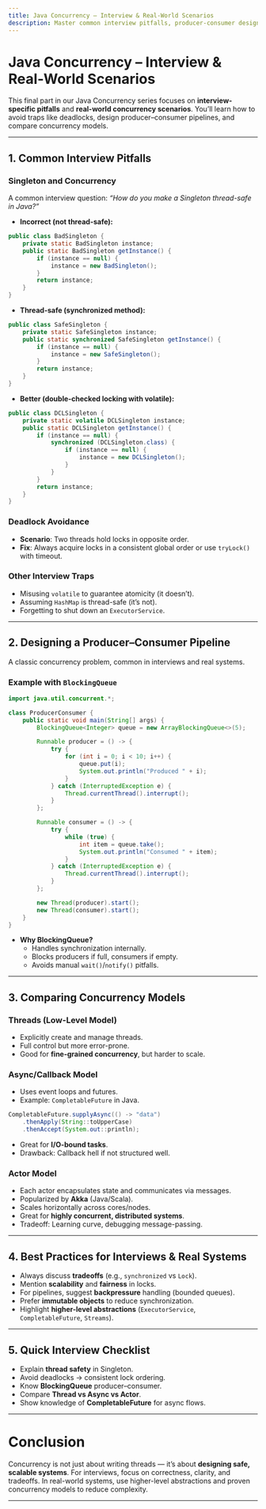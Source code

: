 ```yaml
---
title: Java Concurrency – Interview & Real-World Scenarios
description: Master common interview pitfalls, producer-consumer design, and concurrency models (threads, async, actor model) with examples and best practices.
---
```


# Java Concurrency – Interview & Real-World Scenarios

This final part in our Java Concurrency series focuses on **interview-specific pitfalls** and **real-world concurrency scenarios**. You’ll learn how to avoid traps like deadlocks, design producer–consumer pipelines, and compare concurrency models.

---

## 1. Common Interview Pitfalls

### Singleton and Concurrency
A common interview question: *“How do you make a Singleton thread-safe in Java?”*

- **Incorrect (not thread-safe):**
```java
public class BadSingleton {
    private static BadSingleton instance;
    public static BadSingleton getInstance() {
        if (instance == null) {
            instance = new BadSingleton();
        }
        return instance;
    }
}
```

- **Thread-safe (synchronized method):**
```java
public class SafeSingleton {
    private static SafeSingleton instance;
    public static synchronized SafeSingleton getInstance() {
        if (instance == null) {
            instance = new SafeSingleton();
        }
        return instance;
    }
}
```

- **Better (double-checked locking with volatile):**
```java
public class DCLSingleton {
    private static volatile DCLSingleton instance;
    public static DCLSingleton getInstance() {
        if (instance == null) {
            synchronized (DCLSingleton.class) {
                if (instance == null) {
                    instance = new DCLSingleton();
                }
            }
        }
        return instance;
    }
}
```

### Deadlock Avoidance
- **Scenario**: Two threads hold locks in opposite order.
- **Fix**: Always acquire locks in a consistent global order or use `tryLock()` with timeout.

### Other Interview Traps
- Misusing `volatile` to guarantee atomicity (it doesn’t).
- Assuming `HashMap` is thread-safe (it’s not).
- Forgetting to shut down an `ExecutorService`.

---

## 2. Designing a Producer–Consumer Pipeline

A classic concurrency problem, common in interviews and real systems.

### Example with `BlockingQueue`
```java
import java.util.concurrent.*;

class ProducerConsumer {
    public static void main(String[] args) {
        BlockingQueue<Integer> queue = new ArrayBlockingQueue<>(5);

        Runnable producer = () -> {
            try {
                for (int i = 0; i < 10; i++) {
                    queue.put(i);
                    System.out.println("Produced " + i);
                }
            } catch (InterruptedException e) {
                Thread.currentThread().interrupt();
            }
        };

        Runnable consumer = () -> {
            try {
                while (true) {
                    int item = queue.take();
                    System.out.println("Consumed " + item);
                }
            } catch (InterruptedException e) {
                Thread.currentThread().interrupt();
            }
        };

        new Thread(producer).start();
        new Thread(consumer).start();
    }
}
```

- **Why BlockingQueue?**
  - Handles synchronization internally.
  - Blocks producers if full, consumers if empty.
  - Avoids manual `wait()`/`notify()` pitfalls.

---

## 3. Comparing Concurrency Models

### Threads (Low-Level Model)
- Explicitly create and manage threads.
- Full control but more error-prone.
- Good for **fine-grained concurrency**, but harder to scale.

### Async/Callback Model
- Uses event loops and futures.
- Example: `CompletableFuture` in Java.
```java
CompletableFuture.supplyAsync(() -> "data")
    .thenApply(String::toUpperCase)
    .thenAccept(System.out::println);
```
- Great for **I/O-bound tasks**.
- Drawback: Callback hell if not structured well.

### Actor Model
- Each actor encapsulates state and communicates via messages.
- Popularized by **Akka** (Java/Scala).
- Scales horizontally across cores/nodes.
- Great for **highly concurrent, distributed systems**.
- Tradeoff: Learning curve, debugging message-passing.

---

## 4. Best Practices for Interviews & Real Systems
- Always discuss **tradeoffs** (e.g., `synchronized` vs `Lock`).
- Mention **scalability** and **fairness** in locks.
- For pipelines, suggest **backpressure** handling (bounded queues).
- Prefer **immutable objects** to reduce synchronization.
- Highlight **higher-level abstractions** (`ExecutorService`, `CompletableFuture`, `Streams`).

---

## 5. Quick Interview Checklist
- Explain **thread safety** in Singleton.
- Avoid deadlocks → consistent lock ordering.
- Know **BlockingQueue** producer–consumer.
- Compare **Thread vs Async vs Actor**.
- Show knowledge of **CompletableFuture** for async flows.

---

# Conclusion
Concurrency is not just about writing threads — it’s about **designing safe, scalable systems**. For interviews, focus on correctness, clarity, and tradeoffs. In real-world systems, use higher-level abstractions and proven concurrency models to reduce complexity.

---
